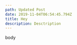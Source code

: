 ```yaml
---
path: Updated Post
date: 2019-11-04T06:54:45.794Z
title: Hey
description: Desctription
---
```

body
